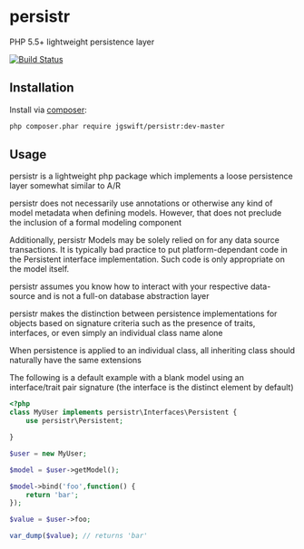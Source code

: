 persistr
====
PHP 5.5+ lightweight persistence layer

[![Build Status](https://travis-ci.org/jgswift/persistr.png?branch=master)](https://travis-ci.org/jgswift/persistr)

## Installation

Install via [composer](https://getcomposer.org/):
```sh
php composer.phar require jgswift/persistr:dev-master
```

## Usage

persistr is a lightweight php package which implements a loose persistence layer somewhat similar to A/R

persistr does not necessarily use annotations or otherwise any kind of model metadata when defining models. However, that does not preclude the inclusion of a formal modeling component

Additionally, persistr Models may be solely relied on for any data source transactions.  It is typically bad practice to put platform-dependant code in the Persistent interface implementation.  Such code is only appropriate on the model itself.

persistr assumes you know how to interact with your respective data-source and is not a full-on database abstraction layer

persistr makes the distinction between persistence implementations for objects based on signature criteria such as the presence of traits, interfaces, or even simply an individual class name alone

When persistence is applied to an individual class, all inheriting class should naturally have the same extensions

The following is a default example with a blank model using an interface/trait pair signature (the interface is the distinct element by default)
```php
<?php
class MyUser implements persistr\Interfaces\Persistent {
    use persistr\Persistent;

}

$user = new MyUser;

$model = $user->getModel();

$model->bind('foo',function() {
    return 'bar';
});

$value = $user->foo;

var_dump($value); // returns 'bar'
```